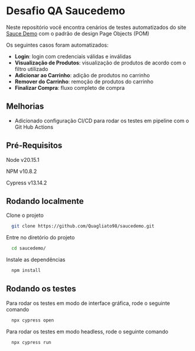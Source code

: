 
# Desafio QA Saucedemo

Neste repositório você encontra cenários de testes automatizados do site [Sauce Demo](https://www.saucedemo.com/v1/) com o padrão de design Page Objects (POM)

Os seguintes casos foram automatizados:

- **Login**: login com credenciais válidas e inválidas
- **Visualização de Produtos**: visualização de produtos de acordo com o filtro utilizado
- **Adicionar ao Carrinho**: adição de produtos no carrinho
- **Remover do Carrinho**: remoção de produtos do carrinho
- **Finalizar Compra**: fluxo completo de compra
## Melhorias

- Adicionado configuração CI/CD para rodar os testes em pipeline com o Git Hub Actions


## Pré-Requisitos

Node v20.15.1

NPM v10.8.2

Cypress v13.14.2
## Rodando localmente

Clone o projeto

```bash
  git clone https://github.com/Quagliato98/saucedemo.git
```

Entre no diretório do projeto

```bash
  cd saucedemo/
```

Instale as dependências

```bash
  npm install
```


## Rodando os testes

Para rodar os testes em modo de interface gráfica, rode o seguinte comando

```bash
  npx cypress open
```

Para rodar os testes em modo headless, rode o seguinte comando

```bash
  npx cypress run
```
